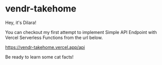 # vendr-takehome
Hey, it's Dilara!

You can checkout my first attempt to implement Simple API Endpoint with Vercel Serverless Functions from the url below.

https://vendr-takehome.vercel.app/api

Be ready to learn some cat facts!
